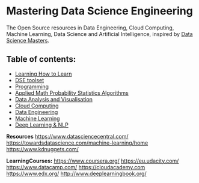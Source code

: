 
# Mastering Data Science Engineering

The Open Source resources in Data Engineering, Cloud Computing, Machine Learning, Data Science and Artificial Intelligence, inspired by [Data Science Masters](http://datasciencemasters.org/).


## Table of contents:
* [Learning How to Learn](https://www.coursera.org/learn/learning-how-to-learn)
* [DSE toolset](toolset)
* [Programming](programming)
* [Applied Math Probability Statistics Algorithms](MathProbStatAlgo)
* [Data Analysis and Visualisation](DataAnalysis)
* [Cloud Computing](CloudComputing)
* [Data Engineering](DataEngineering)
* [Machine Learning](MachineLearning)
* [Deep Learning & NLP](DeepLearningNLP)


**Resources**
https://www.datasciencecentral.com/
https://towardsdatascience.com/machine-learning/home
https://www.kdnuggets.com/



**LearningCourses:**
https://www.coursera.org/
https://eu.udacity.com/
https://www.datacamp.com/
https://cloudacademy.com
https://www.edx.org/
http://www.deeplearningbook.org/

